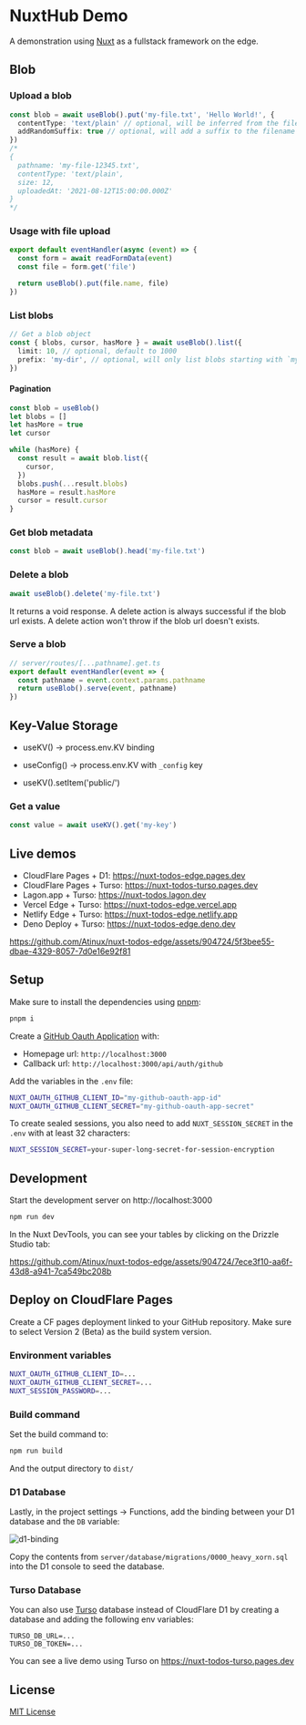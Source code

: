 # NuxtHub Demo

A demonstration using [Nuxt](https://nuxt.com) as a fullstack framework on the edge.

## Blob

### Upload a blob

```ts
const blob = await useBlob().put('my-file.txt', 'Hello World!', {
  contentType: 'text/plain' // optional, will be inferred from the file extension
  addRandomSuffix: true // optional, will add a suffix to the filename to avoid collisions
})
/*
{
  pathname: 'my-file-12345.txt',
  contentType: 'text/plain',
  size: 12,
  uploadedAt: '2021-08-12T15:00:00.000Z'
}
*/
```

### Usage with file upload

```ts
export default eventHandler(async (event) => {
  const form = await readFormData(event)
  const file = form.get('file')

  return useBlob().put(file.name, file)
})
```

### List blobs

```ts
// Get a blob object
const { blobs, cursor, hasMore } = await useBlob().list({
  limit: 10, // optional, default to 1000
  prefix: 'my-dir', // optional, will only list blobs starting with `my-dir`
})
```

#### Pagination

```ts
const blob = useBlob()
let blobs = []
let hasMore = true
let cursor

while (hasMore) {
  const result = await blob.list({
    cursor,
  })
  blobs.push(...result.blobs)
  hasMore = result.hasMore
  cursor = result.cursor
}
```

### Get blob metadata

```ts
const blob = await useBlob().head('my-file.txt')
```

### Delete a blob

```ts
await useBlob().delete('my-file.txt')
```

It returns a void response. A delete action is always successful if the blob url exists. A delete action won't throw if the blob url doesn't exists.

### Serve a blob

```ts
// server/routes/[...pathname].get.ts
export default eventHandler(event => {
  const pathname = event.context.params.pathname
  return useBlob().serve(event, pathname)
})
```

## Key-Value Storage

- useKV() -> process.env.KV binding
- useConfig() -> process.env.KV with `_config` key

- useKV().setItem('public/')

### Get a value

```ts
const value = await useKV().get('my-key')
```

## Live demos

- CloudFlare Pages + D1: https://nuxt-todos-edge.pages.dev
- CloudFlare Pages + Turso: https://nuxt-todos-turso.pages.dev
- Lagon.app + Turso: https://nuxt-todos.lagon.dev
- Vercel Edge + Turso: https://nuxt-todos-edge.vercel.app
- Netlify Edge + Turso: https://nuxt-todos-edge.netlify.app
- Deno Deploy + Turso: https://nuxt-todos-edge.deno.dev

https://github.com/Atinux/nuxt-todos-edge/assets/904724/5f3bee55-dbae-4329-8057-7d0e16e92f81

## Setup

Make sure to install the dependencies using [pnpm](https://pnpm.io/):

```bash
pnpm i
```

Create a [GitHub Oauth Application](https://github.com/settings/applications/new) with:
- Homepage url: `http://localhost:3000`
- Callback url: `http://localhost:3000/api/auth/github`

Add the variables in the `.env` file:

```bash
NUXT_OAUTH_GITHUB_CLIENT_ID="my-github-oauth-app-id"
NUXT_OAUTH_GITHUB_CLIENT_SECRET="my-github-oauth-app-secret"
```

To create sealed sessions, you also need to add `NUXT_SESSION_SECRET` in the `.env` with at least 32 characters:

```bash
NUXT_SESSION_SECRET=your-super-long-secret-for-session-encryption
```

## Development

Start the development server on http://localhost:3000

```bash
npm run dev
```

In the Nuxt DevTools, you can see your tables by clicking on the Drizzle Studio tab:

https://github.com/Atinux/nuxt-todos-edge/assets/904724/7ece3f10-aa6f-43d8-a941-7ca549bc208b

## Deploy on CloudFlare Pages

Create a CF pages deployment linked to your GitHub repository. Make sure to select Version 2 (Beta) as the build system version.

### Environment variables

```bash
NUXT_OAUTH_GITHUB_CLIENT_ID=...
NUXT_OAUTH_GITHUB_CLIENT_SECRET=...
NUXT_SESSION_PASSWORD=...
```

### Build command

Set the build command to:

```bash
npm run build
```

And the output directory to `dist/`

### D1 Database

Lastly, in the project settings -> Functions, add the binding between your D1 database and the `DB` variable:

![d1-binding](https://user-images.githubusercontent.com/904724/236021974-d77dfda6-4eb7-4094-ae36-479be73ec35f.png)

Copy the contents from `server/database/migrations/0000_heavy_xorn.sql` into the D1 console to seed the database.

### Turso Database

You can also use [Turso](https://turso.tech/) database instead of CloudFlare D1 by creating a database and adding the following env variables:

```
TURSO_DB_URL=...
TURSO_DB_TOKEN=...
```

You can see a live demo using Turso on https://nuxt-todos-turso.pages.dev

## License

[MIT License](./LICENSE)
